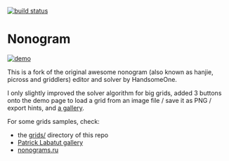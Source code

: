 [![build status](https://github.com/Lucas-C/Nonogram/workflows/build/badge.svg)](https://github.com/Lucas-C/Nonogram/actions?query=branch%3Amaster)

# Nonogram

[![demo](http://i.imgur.com/XRs3jk7.gif)](https://Lucas-C.github.io/Nonogram)

This is a fork of the original awesome nonogram (also known as hanjie, picross and griddlers) editor and solver by HandsomeOne.

I only slightly improved the solver algorithm for big grids,
added 3 buttons onto the demo page to load a grid from an image file / save it as PNG / export hints,
and [a gallery](https://Lucas-C.github.io/Nonogram/gallery.html).

For some grids samples, check:
- the [grids/](grids/) directory of this repo
- [Patrick Labatut gallery](http://www.normalesup.org/~labatut/IK3/)
- [nonograms.ru](https://www.nonograms.ru/nonograms/size/small)
